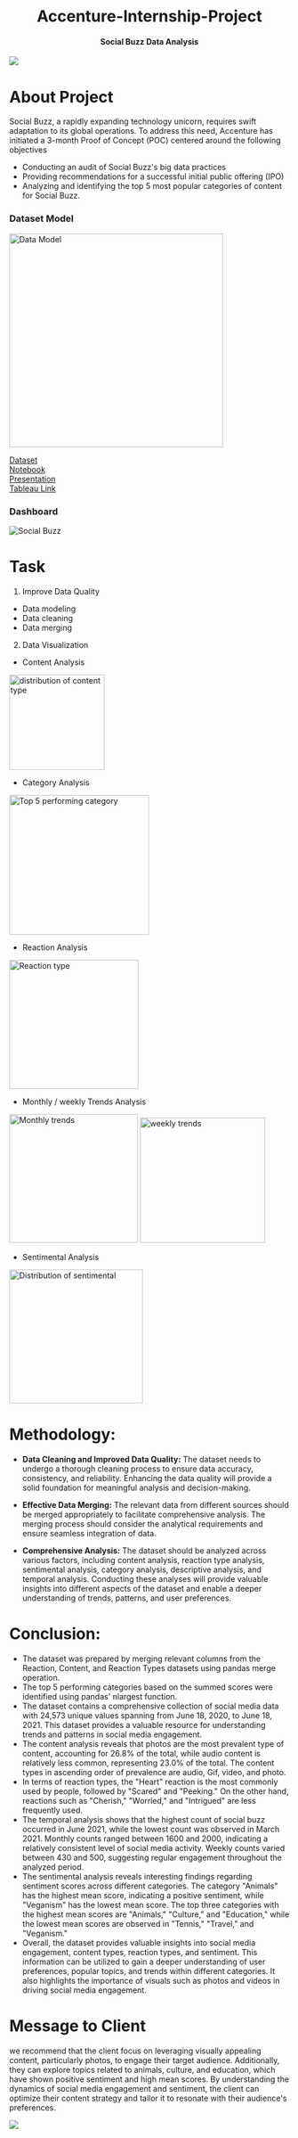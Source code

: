 
<h1 align='center'> Accenture-Internship-Project</h1>
<h4 align='center'>Social Buzz Data Analysis</h4>

![](https://companieslogo.com/img/orig/ACN_BIG-3a6289fb.png?t=1633439499)

# About Project
Social Buzz, a rapidly expanding technology unicorn, requires swift adaptation to its global operations. To address this need, Accenture has initiated a 3-month Proof of Concept (POC) centered around the following objectives

- Conducting an audit of Social Buzz's big data practices
- Providing recommendations for a successful initial public offering (IPO)
- Analyzing and identifying the top 5 most popular categories of content for Social Buzz.

### Dataset Model
<img width="384" alt="Data Model" src="https://github.com/khushiyadav2022/Accenture-Internship-Project/assets/108923908/5f140f09-f580-4bf7-ae79-f5db63c96eb5">

[Dataset](https://www.kaggle.com/datasets/ostromaj/a360-internship-practice)<br>
[Notebook](https://github.com/khushiyadav2022/Accenture-Internship-Project/blob/588ab12dc2c7d3dd24b09a7b1e72b03409e8771f/social-buzz-data-analysis%20(1).ipynb)<br>
[Presentation](https://github.com/khushiyadav2022/Accenture-Internship-Project/blob/588ab12dc2c7d3dd24b09a7b1e72b03409e8771f/Social%20buzz%20ppt.pdf)<br>
[Tableau Link](https://public.tableau.com/views/SocialBuzzAnalysis_16871547494870/Dashboard1?:language=en-US&publish=yes&:display_count=n&:origin=viz_share_link)

### Dashboard
![Social Buzz](https://github.com/khushiyadav2022/Accenture-Internship-Project/assets/108923908/2fa1758e-9c63-488d-9900-64c9f595a2ba)


# Task
1. Improve Data Quality 
- Data modeling 
- Data cleaning
- Data merging
2. Data Visualization
- Content Analysis
<img width="171" alt="distribution of content type" src="https://github.com/khushiyadav2022/Accenture-Internship-Project/assets/108923908/0255c1de-42e2-4fe4-97f5-c1447ce49313">

- Category Analysis
<img width="251" alt="Top 5 performing category" src="https://github.com/khushiyadav2022/Accenture-Internship-Project/assets/108923908/224ccd00-d4da-4e07-94e5-a49def3fc28e">

- Reaction Analysis
<img width="232" alt="Reaction type" src="https://github.com/khushiyadav2022/Accenture-Internship-Project/assets/108923908/38c12c68-be31-4db9-9e39-75db3af220fb">

- Monthly / weekly Trends Analysis
<img width="231" alt="Monthly trends" src="https://github.com/khushiyadav2022/Accenture-Internship-Project/assets/108923908/0a69f46b-c320-460f-8659-4d43f94bf42d">
<img width="225" alt="weekly trends" src="https://github.com/khushiyadav2022/Accenture-Internship-Project/assets/108923908/2f24b3db-f786-44f5-af02-fc2243e5eadc">

- Sentimental Analysis
<img width="240" alt="Distribution of sentimental" src="https://github.com/khushiyadav2022/Accenture-Internship-Project/assets/108923908/bf741470-74c8-4d39-9cd3-c4c30d5bf669">

# Methodology:
- <B>Data Cleaning and Improved Data Quality:</B> The dataset needs to undergo a thorough cleaning process to ensure data accuracy, consistency, and reliability. Enhancing the data quality will provide a solid foundation for meaningful analysis and decision-making.

- <B>Effective Data Merging:</B> The relevant data from different sources should be merged appropriately to facilitate comprehensive analysis. The merging process should consider the analytical requirements and ensure seamless integration of data.

- <B>Comprehensive Analysis:</B> The dataset should be analyzed across various factors, including content analysis, reaction type analysis, sentimental analysis, category analysis, descriptive analysis, and temporal analysis. Conducting these analyses will provide valuable insights into different aspects of the dataset and enable a deeper understanding of trends, patterns, and user preferences.

# Conclusion:
- The dataset was prepared by merging relevant columns from the Reaction, Content, and Reaction Types datasets using pandas merge operation.
- The top 5 performing categories based on the summed scores were identified using pandas' nlargest function.
- The dataset contains a comprehensive collection of social media data with 24,573 unique values spanning from June 18, 2020, to June 18, 2021. This dataset provides a valuable resource for understanding trends and patterns in social media engagement.
- The content analysis reveals that photos are the most prevalent type of content, accounting for 26.8% of the total, while audio content is relatively less common, representing 23.0% of the total. The content types in ascending order of prevalence are audio, Gif, video, and photo.
- In terms of reaction types, the "Heart" reaction is the most commonly used by people, followed by "Scared" and "Peeking." On the other hand, reactions such as "Cherish," "Worried," and "Intrigued" are less frequently used.
- The temporal analysis shows that the highest count of social buzz occurred in June 2021, while the lowest count was observed in March 2021. Monthly counts ranged between 1600 and 2000, indicating a relatively consistent level of social media activity. Weekly counts varied between 430 and 500, suggesting regular engagement throughout the analyzed period.
- The sentimental analysis reveals interesting findings regarding sentiment scores across different categories. The category "Animals" has the highest mean score, indicating a positive sentiment, while "Veganism" has the lowest mean score. The top three categories with the highest mean scores are "Animals," "Culture," and "Education," while the lowest mean scores are observed in "Tennis," "Travel," and "Veganism."
- Overall, the dataset provides valuable insights into social media engagement, content types, reaction types, and sentiment. This information can be utilized to gain a deeper understanding of user preferences, popular topics, and trends within different categories. It also highlights the importance of visuals such as photos and videos in driving social media engagement.

# Message to Client
we recommend that the client focus on leveraging visually appealing content, particularly photos, to engage their target audience. Additionally, they can explore topics related to animals, culture, and education, which have shown positive sentiment and high mean scores. By understanding the dynamics of social media engagement and sentiment, the client can optimize their content strategy and tailor it to resonate with their audience's preferences.

![](https://media.istockphoto.com/id/1397892955/photo/thank-you-message-for-card-presentation-business-expressing-gratitude-acknowledgment-and.jpg?s=612x612&w=0&k=20&c=7Lyf2sRAJnX_uiDy3ZEytmirul8pyJWm4l2fxiUtdvk=)


